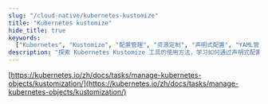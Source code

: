 ```yaml
---
slug: "/cloud-native/kubernetes-kustomize"
title: "Kubernetes kustomize"
hide_title: true
keywords:
  ["Kubernetes", "Kustomize", "配置管理", "资源定制", "声明式配置", "YAML管理"]
description: "探索 Kubernetes Kustomize 工具的使用方法，学习如何通过声明式配置管理 Kubernetes 资源"
---
```


[https://kubernetes.io/zh/docs/tasks/manage-kubernetes-objects/kustomization/](https://kubernetes.io/zh/docs/tasks/manage-kubernetes-objects/kustomization/)